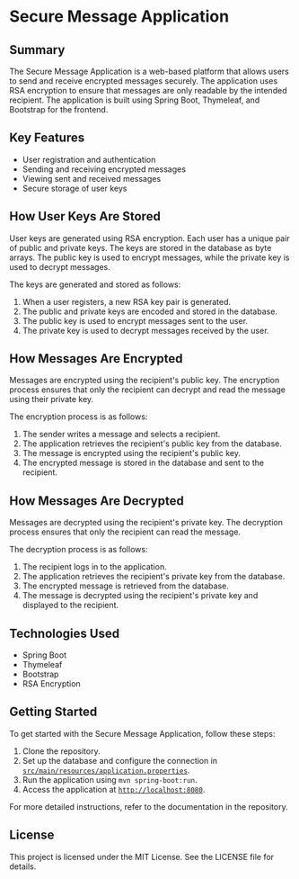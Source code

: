 # Secure Message Application

## Summary

The Secure Message Application is a web-based platform that allows users to send and receive encrypted messages securely. The application uses RSA encryption to ensure that messages are only readable by the intended recipient. The application is built using Spring Boot, Thymeleaf, and Bootstrap for the frontend.

## Key Features

- User registration and authentication
- Sending and receiving encrypted messages
- Viewing sent and received messages
- Secure storage of user keys

## How User Keys Are Stored

User keys are generated using RSA encryption. Each user has a unique pair of public and private keys. The keys are stored in the database as byte arrays. The public key is used to encrypt messages, while the private key is used to decrypt messages.

The keys are generated and stored as follows:

1. When a user registers, a new RSA key pair is generated.
2. The public and private keys are encoded and stored in the database.
3. The public key is used to encrypt messages sent to the user.
4. The private key is used to decrypt messages received by the user.

## How Messages Are Encrypted

Messages are encrypted using the recipient's public key. The encryption process ensures that only the recipient can decrypt and read the message using their private key.

The encryption process is as follows:

1. The sender writes a message and selects a recipient.
2. The application retrieves the recipient's public key from the database.
3. The message is encrypted using the recipient's public key.
4. The encrypted message is stored in the database and sent to the recipient.

## How Messages Are Decrypted

Messages are decrypted using the recipient's private key. The decryption process ensures that only the recipient can read the message.

The decryption process is as follows:

1. The recipient logs in to the application.
2. The application retrieves the recipient's private key from the database.
3. The encrypted message is retrieved from the database.
4. The message is decrypted using the recipient's private key and displayed to the recipient.

## Technologies Used

- Spring Boot
- Thymeleaf
- Bootstrap
- RSA Encryption

## Getting Started

To get started with the Secure Message Application, follow these steps:

1. Clone the repository.
2. Set up the database and configure the connection in [`src/main/resources/application.properties`](src/main/resources/application.properties).
3. Run the application using `mvn spring-boot:run`.
4. Access the application at [`http://localhost:8080`](http://localhost:8080).

For more detailed instructions, refer to the documentation in the repository.

## License

This project is licensed under the MIT License. See the LICENSE file for details.